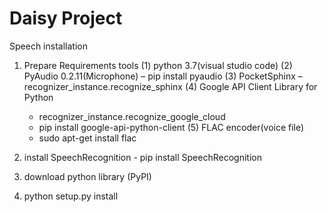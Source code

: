 # Daisy Project

Speech installation 

1.	Prepare Requirements tools
(1)	python 3.7(visual studio code)
(2)	PyAudio 0.2.11(Microphone) 
    – pip install pyaudio
(3)	PocketSphinx 
    – recognizer_instance.recognize_sphinx
(4)	Google API Client Library for Python 
    - recognizer_instance.recognize_google_cloud
    - pip install google-api-python-client
(5) FLAC encoder(voice file)
    - sudo apt-get install flac

2. install SpeechRecognition - pip install SpeechRecognition

3. download python library (PyPI)

4. python setup.py install
